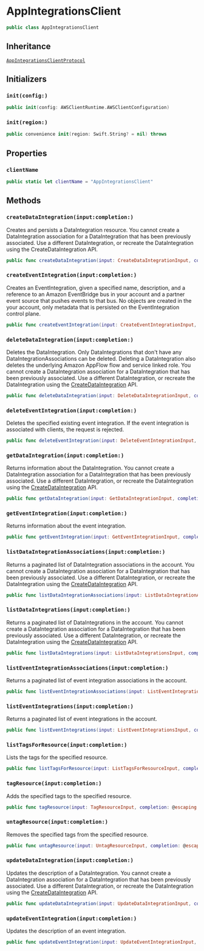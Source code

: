 # AppIntegrationsClient

``` swift
public class AppIntegrationsClient 
```

## Inheritance

[`AppIntegrationsClientProtocol`](/aws-sdk-swift/reference/0.x/AWSAppIntegrations/AppIntegrationsClientProtocol)

## Initializers

### `init(config:)`

``` swift
public init(config: AWSClientRuntime.AWSClientConfiguration) 
```

### `init(region:)`

``` swift
public convenience init(region: Swift.String? = nil) throws 
```

## Properties

### `clientName`

``` swift
public static let clientName = "AppIntegrationsClient"
```

## Methods

### `createDataIntegration(input:completion:)`

Creates and persists a DataIntegration resource. You cannot create a DataIntegration association for a DataIntegration that has been previously associated. Use a different DataIntegration, or recreate the DataIntegration using the CreateDataIntegration API.

``` swift
public func createDataIntegration(input: CreateDataIntegrationInput, completion: @escaping (ClientRuntime.SdkResult<CreateDataIntegrationOutputResponse, CreateDataIntegrationOutputError>) -> Void)
```

### `createEventIntegration(input:completion:)`

Creates an EventIntegration, given a specified name, description, and a reference to an Amazon EventBridge bus in your account and a partner event source that pushes events to that bus. No objects are created in the your account, only metadata that is persisted on the EventIntegration control plane.

``` swift
public func createEventIntegration(input: CreateEventIntegrationInput, completion: @escaping (ClientRuntime.SdkResult<CreateEventIntegrationOutputResponse, CreateEventIntegrationOutputError>) -> Void)
```

### `deleteDataIntegration(input:completion:)`

Deletes the DataIntegration. Only DataIntegrations that don't have any DataIntegrationAssociations can be deleted. Deleting a DataIntegration also deletes the underlying Amazon AppFlow flow and service linked role. You cannot create a DataIntegration association for a DataIntegration that has been previously associated. Use a different DataIntegration, or recreate the DataIntegration using the [CreateDataIntegration](https://docs.aws.amazon.com/appintegrations/latest/APIReference/API_CreateDataIntegration.html) API.

``` swift
public func deleteDataIntegration(input: DeleteDataIntegrationInput, completion: @escaping (ClientRuntime.SdkResult<DeleteDataIntegrationOutputResponse, DeleteDataIntegrationOutputError>) -> Void)
```

### `deleteEventIntegration(input:completion:)`

Deletes the specified existing event integration. If the event integration is associated with clients, the request is rejected.

``` swift
public func deleteEventIntegration(input: DeleteEventIntegrationInput, completion: @escaping (ClientRuntime.SdkResult<DeleteEventIntegrationOutputResponse, DeleteEventIntegrationOutputError>) -> Void)
```

### `getDataIntegration(input:completion:)`

Returns information about the DataIntegration. You cannot create a DataIntegration association for a DataIntegration that has been previously associated. Use a different DataIntegration, or recreate the DataIntegration using the [CreateDataIntegration](https://docs.aws.amazon.com/appintegrations/latest/APIReference/API_CreateDataIntegration.html) API.

``` swift
public func getDataIntegration(input: GetDataIntegrationInput, completion: @escaping (ClientRuntime.SdkResult<GetDataIntegrationOutputResponse, GetDataIntegrationOutputError>) -> Void)
```

### `getEventIntegration(input:completion:)`

Returns information about the event integration.

``` swift
public func getEventIntegration(input: GetEventIntegrationInput, completion: @escaping (ClientRuntime.SdkResult<GetEventIntegrationOutputResponse, GetEventIntegrationOutputError>) -> Void)
```

### `listDataIntegrationAssociations(input:completion:)`

Returns a paginated list of DataIntegration associations in the account. You cannot create a DataIntegration association for a DataIntegration that has been previously associated. Use a different DataIntegration, or recreate the DataIntegration using the [CreateDataIntegration](https://docs.aws.amazon.com/appintegrations/latest/APIReference/API_CreateDataIntegration.html) API.

``` swift
public func listDataIntegrationAssociations(input: ListDataIntegrationAssociationsInput, completion: @escaping (ClientRuntime.SdkResult<ListDataIntegrationAssociationsOutputResponse, ListDataIntegrationAssociationsOutputError>) -> Void)
```

### `listDataIntegrations(input:completion:)`

Returns a paginated list of DataIntegrations in the account. You cannot create a DataIntegration association for a DataIntegration that has been previously associated. Use a different DataIntegration, or recreate the DataIntegration using the [CreateDataIntegration](https://docs.aws.amazon.com/appintegrations/latest/APIReference/API_CreateDataIntegration.html) API.

``` swift
public func listDataIntegrations(input: ListDataIntegrationsInput, completion: @escaping (ClientRuntime.SdkResult<ListDataIntegrationsOutputResponse, ListDataIntegrationsOutputError>) -> Void)
```

### `listEventIntegrationAssociations(input:completion:)`

Returns a paginated list of event integration associations in the account.

``` swift
public func listEventIntegrationAssociations(input: ListEventIntegrationAssociationsInput, completion: @escaping (ClientRuntime.SdkResult<ListEventIntegrationAssociationsOutputResponse, ListEventIntegrationAssociationsOutputError>) -> Void)
```

### `listEventIntegrations(input:completion:)`

Returns a paginated list of event integrations in the account.

``` swift
public func listEventIntegrations(input: ListEventIntegrationsInput, completion: @escaping (ClientRuntime.SdkResult<ListEventIntegrationsOutputResponse, ListEventIntegrationsOutputError>) -> Void)
```

### `listTagsForResource(input:completion:)`

Lists the tags for the specified resource.

``` swift
public func listTagsForResource(input: ListTagsForResourceInput, completion: @escaping (ClientRuntime.SdkResult<ListTagsForResourceOutputResponse, ListTagsForResourceOutputError>) -> Void)
```

### `tagResource(input:completion:)`

Adds the specified tags to the specified resource.

``` swift
public func tagResource(input: TagResourceInput, completion: @escaping (ClientRuntime.SdkResult<TagResourceOutputResponse, TagResourceOutputError>) -> Void)
```

### `untagResource(input:completion:)`

Removes the specified tags from the specified resource.

``` swift
public func untagResource(input: UntagResourceInput, completion: @escaping (ClientRuntime.SdkResult<UntagResourceOutputResponse, UntagResourceOutputError>) -> Void)
```

### `updateDataIntegration(input:completion:)`

Updates the description of a DataIntegration. You cannot create a DataIntegration association for a DataIntegration that has been previously associated. Use a different DataIntegration, or recreate the DataIntegration using the [CreateDataIntegration](https://docs.aws.amazon.com/appintegrations/latest/APIReference/API_CreateDataIntegration.html) API.

``` swift
public func updateDataIntegration(input: UpdateDataIntegrationInput, completion: @escaping (ClientRuntime.SdkResult<UpdateDataIntegrationOutputResponse, UpdateDataIntegrationOutputError>) -> Void)
```

### `updateEventIntegration(input:completion:)`

Updates the description of an event integration.

``` swift
public func updateEventIntegration(input: UpdateEventIntegrationInput, completion: @escaping (ClientRuntime.SdkResult<UpdateEventIntegrationOutputResponse, UpdateEventIntegrationOutputError>) -> Void)
```
